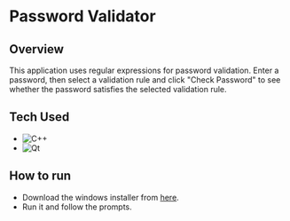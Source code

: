 # Password Validator
## Overview
This application uses regular expressions for password validation. 
Enter a password, then select a validation rule and click "Check Password" to see whether the password satisfies the selected validation rule.

## Tech Used
- ![C++](https://img.shields.io/badge/c++-%2300599C.svg?style=for-the-badge&logo=c%2B%2B&logoColor=white)
- ![Qt](https://img.shields.io/badge/Qt-%23217346.svg?style=for-the-badge&logo=Qt&logoColor=white)

## How to run
- Download the windows installer from [here](https://github.com/zaks276/password-validator/releases/tag/v1.0.0). 
- Run it and follow the prompts.


